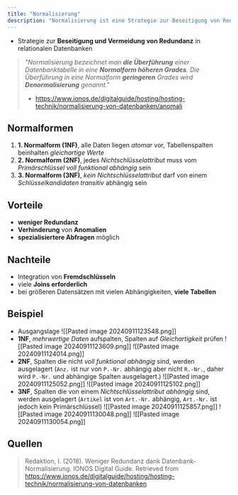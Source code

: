 ```yaml
---
title: "Normalisierung"
description: "Normalisierung ist eine Strategie zur Beseitigung von Redundanz in relationalen Datenbanken durch Überführung in Normalformen wie 1NF, 2NF und 3NF. Sie verhindert Anomalien und ermöglicht spezialisierte Abfragen."
---
```


- Strategie zur **Beseitigung und Vermeidung von Redundanz** in relationalen Datenbanken 

> *"Normalisierung bezeichnet man **die Überführung** einer Datenbanktabelle in eine **Normalform höheren Grades**. Die Überführung in eine Normalform **geringeren** Grades wird **Denormalisierung** genannt."*
> - https://www.ionos.de/digitalguide/hosting/hosting-technik/normalisierung-von-datenbanken/anomali

## Normalformen

1. **1. Normalform (1NF)**, alle Daten liegen *atomar* vor, Tabellenspalten beinhalten *gleichartige Werte*
2. **2. Normalform (2NF)**, jedes *Nichtschlüsselattribut* muss vom *Primärschlüssel voll funktional abhängig* sein
3. **3. Normalform (3NF)**,  *kein Nichtschlüsselattribut* darf von einem *Schlüsselkandidaten transitiv* abhängig sein

## Vorteile
- **weniger Redundanz**
- **Verhinderung** von **Anomalien**
- **spezialisiertere Abfragen** möglich
## Nachteile
- Integration von **Fremdschlüsseln**
- viele **Joins erforderlich**
- bei größeren Datensätzen mit vielen Abhängigkeiten, **viele Tabellen**

## Beispiel
- Ausgangslage
![[Pasted image 20240911123548.png]]
- **1NF**, *mehrwertige Daten* aufspalten, Spalten auf *Gleichartigkeit* prüfen
![[Pasted image 20240911123609.png]]
![[Pasted image 20240911124014.png]]
- **2NF**, Spalten die nicht *voll funktional abhängig* sind, werden ausgelagert (`Anz.` ist nur von `P.-Nr.` abhängig aber nicht `R.-Nr.`, daher wird `P.-Nr.` und abhängige Spalten ausgelagert.)
![[Pasted image 20240911125052.png]]
![[Pasted image 20240911125102.png]]
- **3NF**, Spalten die von einem *Nichtschlüsselattribut abhängig* sind, werden ausgelagert (`Artikel` ist von `Art.-Nr.` abhängig, `Art.-Nr.` ist jedoch kein Primärschlüssel)
![[Pasted image 20240911125857.png]]
![[Pasted image 20240911130048.png]]
![[Pasted image 20240911130054.png]]

## Quellen

> Redaktion, I. (2018). Weniger Redundanz dank Datenbank-Normalisierung. IONOS Digital Guide. Retrieved from https://www.ionos.de/digitalguide/hosting/hosting-technik/normalisierung-von-datenbanken